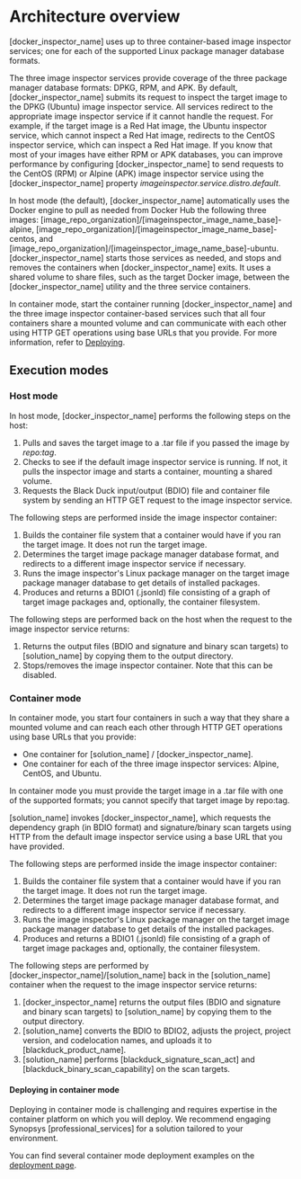 # Architecture overview

[docker_inspector_name] uses up to three container-based image inspector services; 
one for each of the supported Linux package manager database formats.

The three image inspector services provide coverage of the three package manager database formats: DPKG, RPM, and APK.
By default, [docker_inspector_name] submits its request to inspect the target image to the DPKG (Ubuntu) image inspector service. All services 
redirect to the appropriate image inspector service if it cannot handle the request. For example,
if the target image is a Red Hat image, the Ubuntu inspector service, which cannot inspect a Red Hat image, 
redirects to the CentOS inspector
service, which can inspect a Red Hat image. If you know
that most of your images have either RPM or APK databases, you can improve performance by configuring
[docker_inspector_name] to send requests to the CentOS (RPM) or Alpine (APK) image inspector service using
the [docker_inspector_name] property *imageinspector.service.distro.default*.

In host mode (the default), [docker_inspector_name] automatically uses the Docker engine to pull as
needed from Docker Hub
the following three images: [image_repo_organization]/[imageinspector_image_name_base]-alpine, 
[image_repo_organization]/[imageinspector_image_name_base]-centos, and [image_repo_organization]/[imageinspector_image_name_base]-ubuntu.
[docker_inspector_name] starts those services as needed,
and stops and removes the containers when [docker_inspector_name] exits. It uses a shared volume to share files, such as the target Docker image,
between the [docker_inspector_name] utility and the three service containers.

In container mode, start the container running [docker_inspector_name] and the three image inspector container-based services such that
all four containers share a mounted volume and can communicate with each other using HTTP GET operations using base URLs that you provide.
For more information, refer to [Deploying](deployment.md).

## Execution modes

### Host mode

In host mode, [docker_inspector_name] performs the following steps on the host:

1. Pulls and saves the target image to a .tar file if you passed the image by *repo:tag*.
2. Checks to see if the default image inspector service is running. If not, it pulls the inspector image and
starts a container, mounting a shared volume.
3. Requests the Black Duck input/output (BDIO) file and container file system by sending an HTTP GET request to the image inspector service.

The following steps are performed inside the image inspector container:

1. Builds the container file system that a container would have if you ran the target image. It does not run the target image.
2. Determines the target image package manager database format, and redirects to a different image inspector service if necessary.
3. Runs the image inspector's Linux package manager on the target image package manager database to get details of
installed packages.
4. Produces and returns a BDIO1 (.jsonld) file consisting of a graph of target image packages and, optionally, the container filesystem.

The following steps are performed back on the host when the request to the image inspector service returns:

1. Returns the output files (BDIO and signature and binary scan targets) to [solution_name] by copying them to the output directory.
1. Stops/removes the image inspector container.  Note that this can be disabled.

### Container mode

In container mode, you start four containers in such a way that they share a mounted volume and can reach each other through HTTP GET operations using
base URLs that you provide:

* One container for [solution_name] / [docker_inspector_name].
* One container for each of the three image inspector services: Alpine, CentOS, and Ubuntu.

In container mode you must provide the target image in a .tar file with one of the supported formats; you cannot specify that target image by repo:tag.

[solution_name] invokes [docker_inspector_name], which
requests the dependency graph (in BDIO format) and signature/binary scan targets using HTTP from the default image inspector service using a 
base URL that you have provided.

The following steps are performed inside the image inspector container:

1. Builds the container file system that a container would have if you ran the target image. It does not run the target image.
1. Determines the target image package manager database format, and redirects to a different image inspector service if necessary.
1. Runs the image inspector's Linux package manager on the target image package manager database to get details of the installed packages.
1. Produces and returns a BDIO1 (.jsonld) file consisting of a graph of target image packages and, optionally, the container filesystem.

The following steps are performed by [docker_inspector_name]/[solution_name] back in the [solution_name]  container when the request to the image inspector service returns:

1. [docker_inspector_name] returns the output files (BDIO and signature and binary scan targets) to [solution_name] by copying them to the output directory.
1. [solution_name] converts the BDIO to BDIO2, adjusts the project, project version, and codelocation names, and uploads it to [blackduck_product_name].
1. [solution_name] performs [blackduck_signature_scan_act] and [blackduck_binary_scan_capability] on the scan targets.

#### Deploying in container mode

Deploying in container mode is challenging and requires expertise in the container platform on which you will deploy.
We recommend engaging Synopsys [professional_services] for a solution tailored to your environment. 

You can find several container mode deployment examples on the [deployment page](deployment.md).
